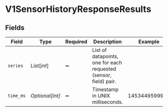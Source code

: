 # V1SensorHistoryResponseResults


## Fields

| Field                                                            | Type                                                             | Required                                                         | Description                                                      | Example                                                          |
| ---------------------------------------------------------------- | ---------------------------------------------------------------- | ---------------------------------------------------------------- | ---------------------------------------------------------------- | ---------------------------------------------------------------- |
| `series`                                                         | List[*int*]                                                      | :heavy_minus_sign:                                               | List of datapoints, one for each requested (sensor, field) pair. |                                                                  |
| `time_ms`                                                        | *Optional[int]*                                                  | :heavy_minus_sign:                                               | Timestamp in UNIX milliseconds.                                  | 1453449599999                                                    |